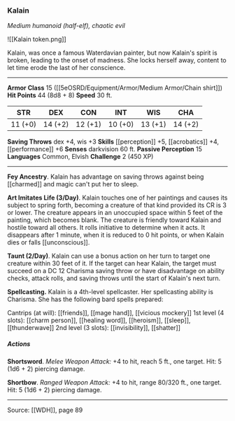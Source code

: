 ### Kalain
_Medium humanoid (half-elf), chaotic evil_

![[Kalain token.png]]

Kalain, was once a famous Waterdavian painter, but now Kalain's spirit is broken, leading to the onset of madness. She locks herself away, content to let time erode the last of her conscience.






---

**Armor Class** 15 ([[5eOSRD/Equipment/Armor/Medium Armor/Chain shirt]])
**Hit Points** 44 (8d8 + 8)
**Speed** 30 ft.

| STR     | DEX     | CON     | INT     | WIS     | CHA     |
|---------|---------|---------|---------|---------|---------|
| 11 (+0) | 14 (+2) | 12 (+1) | 10 (+0) | 13 (+1) | 14 (+2) |

**Saving Throws** dex +4, wis +3
**Skills** [[perception]] +5, [[acrobatics]] +4, [[performance]] +6
**Senses** darkvision 60 ft.
**Passive Perception** 15
**Languages** Common, Elvish
**Challenge** 2 (450 XP)

---

**Fey Ancestry**. Kalain has advantage on saving throws against being [[charmed]] and magic can't put her to sleep.

**Art Imitates Life (3/Day)**. Kalain touches one of her paintings and causes its subject to spring forth, becoming a creature of that kind provided its CR is 3 or lower. The creature appears in an unoccupied space within 5 feet of the painting, which becomes blank. The creature is friendly toward Kalain and hostile toward all others. It rolls initiative to determine when it acts. It disappears after 1 minute, when it is reduced to 0 hit points, or when Kalain dies or falls [[unconscious]].

**Taunt (2/Day)**. Kalain can use a bonus action on her turn to target one creature within 30 feet of it. If the target can hear Kalain, the target must succeed on a DC 12 Charisma saving throw or have disadvantage on ability checks, attack rolls, and saving throws until the start of Kalain's next turn.

**Spellcasting.** Kalain is a 4th-level spellcaster. Her spellcasting ability is Charisma. She has the following bard spells prepared:

Cantrips (at will): [[friends]], [[mage hand]], [[vicious mockery]]
1st level (4 slots): [[charm person]], [[healing word]], [[heroism]], [[sleep]], [[thunderwave]]
2nd level (3 slots): [[invisibility]], [[shatter]]

##### Actions
**Shortsword**. _Melee Weapon Attack:_ +4 to hit, reach 5 ft., one target. Hit: 5 (1d6 + 2) piercing damage.

**Shortbow**. _Ranged Weapon Attack:_ +4 to hit, range 80/320 ft., one target. Hit: 5 (1d6 + 2) piercing damage.


---

Source: [[WDH]], page 89